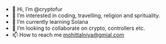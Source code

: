 - 👋 Hi, I’m @cryptofur
- 👀 I’m interested in coding, travelling, religion and sprituality.
- 🌱 I’m currently learning Solana
- 💞️ I’m looking to collaborate on crypto, controllers etc.
- 📫 How to reach me mohittalniya@gmial.com

<!---
cryptofur/cryptofur is a ✨ special ✨ repository because its `README.md` (this file) appears on your GitHub profile.
You can click the Preview link to take a look at your changes.
--->
